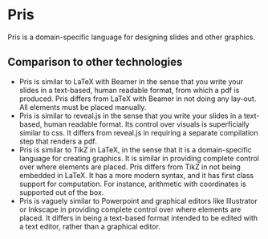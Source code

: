 # Pris

Pris is a domain-specific language for designing slides and other graphics.

## Comparison to other technologies

 * Pris is similar to LaTeX with Beamer in the sense that you write your slides
   in a text-based, human readable format, from which a pdf is produced. Pris
   differs from LaTeX with Beamer in not doing any lay-out. All elements must be
   placed manually.
 * Pris is similar to reveal.js in the sense that you write your slides in a
   text-based, human readable format. Its control over visuals is superficially
   similar to css. It differs from reveal.js in requiring a separate compilation
   step that renders a pdf.
 * Pris is similar to TikZ in LaTeX, in the sense that it is a domain-specific
   language for creating graphics. It is similar in providing complete control
   over where elements are placed. Pris differs from TikZ in not being embedded
   in LaTeX. It has a more modern syntax, and it has first class support for
   computation. For instance, arithmetic with coordinates is supported out of
   the box.
 * Pris is vaguely similar to Powerpoint and graphical editors like Illustrator
   or Inkscape in providing complete control over where elements are placed. It
   differs in being a text-based format intended to be edited with a text
   editor, rather than a graphical editor.
